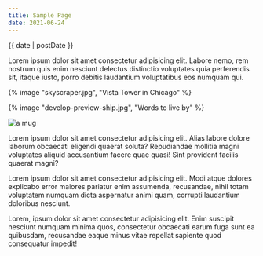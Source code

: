 ```yaml
---
title: Sample Page
date: 2021-06-24
---
```


{{ date | postDate }}

Lorem ipsum dolor sit amet consectetur adipisicing elit. Labore nemo, rem nostrum quis enim nesciunt delectus distinctio voluptates quia perferendis sit, itaque iusto, porro debitis laudantium voluptatibus eos numquam qui.

{% image "skyscraper.jpg", "Vista Tower in Chicago" %}

{% image "develop-preview-ship.jpg", "Words to live by" %}

![a mug](https://applegate-paul.mo.cloudinary.net/another/develop-preview-ship.jpg)


Lorem ipsum dolor sit amet consectetur adipisicing elit. Alias labore dolore laborum obcaecati eligendi quaerat soluta? Repudiandae mollitia magni voluptates aliquid accusantium facere quae quasi! Sint provident facilis quaerat magni?

Lorem ipsum dolor sit amet consectetur adipisicing elit. Modi atque dolores explicabo error maiores pariatur enim assumenda, recusandae, nihil totam voluptatem numquam dicta aspernatur animi quam, corrupti laudantium doloribus nesciunt.

Lorem, ipsum dolor sit amet consectetur adipisicing elit. Enim suscipit nesciunt numquam minima quos, consectetur obcaecati earum fuga sunt ea quibusdam, recusandae eaque minus vitae repellat sapiente quod consequatur impedit!